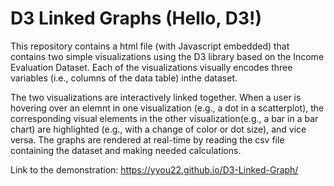 # D3 Linked Graphs (Hello, D3!)

This repository contains a html file (with Javascript embedded) that contains two simple visualizations using the D3 library based on the Income Evaluation Dataset. Each of the visualizations visually encodes three variables (i.e., columns of the data table) inthe dataset.

The two visualizations are interactively linked together. When a user is hovering over an elemnt in one visualization (e.g., a dot in a scatterplot), the corresponding visual elements in the other visualization(e.g., a bar in a bar chart) are highlighted (e.g., with a change of color or dot size), and vice versa. The graphs are rendered at real-time by reading the csv file containing the dataset and making needed calculations.

Link to the demonstration: https://yyou22.github.io/D3-Linked-Graph/